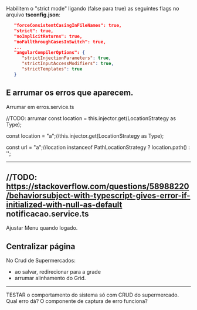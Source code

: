 Habilitem o "strict mode" ligando (false para true) as seguintes flags no arquivo **tsconfig.json**:

```json
   "forceConsistentCasingInFileNames": true,
   "strict": true,
   "noImplicitReturns": true,
   "noFallthroughCasesInSwitch": true,
   ...
   "angularCompilerOptions": {
      "strictInjectionParameters": true,
      "strictInputAccessModifiers": true,
      "strictTemplates": true
   }
```

E arrumar os erros que aparecem.
-------

Arrumar em erros.service.ts

//TODO: arrumar  const location = this.injector.get<LocationStrategy>(LocationStrategy as Type<LocationStrategy>);

const location = "a";//this.injector.get<LocationStrategy>(LocationStrategy as Type<LocationStrategy>);

const url = "a";//location instanceof PathLocationStrategy ? location.path() : '';

-------

//TODO: https://stackoverflow.com/questions/58988220/behaviorsubject-with-typescript-gives-error-if-initialized-with-null-as-default
notificacao.service.ts
-------

Ajustar Menu quando logado.

Centralizar página
---------------
No Crud de Supermercados: 
* ao salvar, redirecionar para a grade
* arrumar alinhamento do Grid.

-----
TESTAR o comportamento do sistema só com CRUD do supermercado.
Qual erro dá?
O componente de captura de erro funciona?